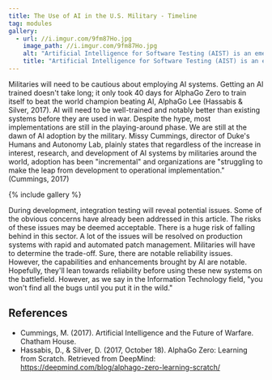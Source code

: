```yaml
---
title: The Use of AI in the U.S. Military - Timeline
tag: modules
gallery:
  - url: //i.imgur.com/9fm87Ho.jpg
    image_path: //i.imgur.com/9fm87Ho.jpg
    alt: "Artificial Intelligence for Software Testing (AIST) is an emerging field aimed at the development of AI systems to test software, methods to test AI systems, and ultimately designing software that is capable of self-testing and self-healing."
    title: "Artificial Intelligence for Software Testing (AIST) is an emerging field aimed at the development of AI systems to test software, methods to test AI systems, and ultimately designing software that is capable of self-testing and self-healing. <br /><b>Source:</b> AIST, <a href='https://aitesting.org' target='_blank'>What is AIST?</a>, Accessed: 2019"
---
```

Militaries will need to be cautious about employing AI systems.
Getting an AI trained doesn't take long; it only took 40 days for AlphaGo Zero to train itself to beat the world champion beating AI, AlphaGo Lee (Hassabis & Silver, 2017).
AI will need to be well-trained and notably better than existing systems before they are used in war.
Despite the hype, most implementations are still in the playing-around phase.
We are still at the dawn of AI adoption by the military.
Missy Cummings, director of Duke's Humans and Autonomy Lab, plainly states that regardless of the increase in interest, research, and development of AI systems by militaries around the world, adoption has been "incremental" and organizations are "struggling to make the leap from development to operational implementation." (Cummings, 2017)

{% include gallery %}

During development, integration testing will reveal potential issues.
Some of the obvious concerns have already been addressed in this article.
The risks of these issues may be deemed acceptable.
There is a huge risk of falling behind in this sector.
A lot of the issues will be resolved on production systems with rapid and automated patch management.
Militaries will have to determine the trade-off.
Sure, there are notable reliability issues.
However, the capabilities and enhancements brought by AI are notable.
Hopefully, they'll lean towards reliability before using these new systems on the battlefield.
However, as we say in the Information Technology field, "you won't find all the bugs until you put it in the wild."

## References

- Cummings, M. (2017). Artificial Intelligence and the Future of Warfare. Chatham House.
- Hassabis, D., & Silver, D. (2017, October 18). AlphaGo Zero: Learning from Scratch. Retrieved from DeepMind: https://deepmind.com/blog/alphago-zero-learning-scratch/